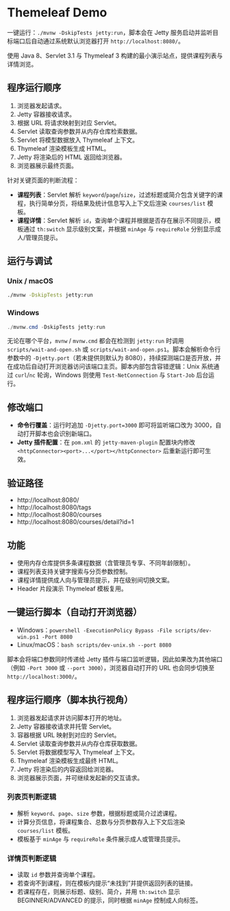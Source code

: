 # Themeleaf Demo

一键运行：`./mvnw -DskipTests jetty:run`，脚本会在 Jetty 服务启动并监听目标端口后自动通过系统默认浏览器打开 `http://localhost:8080/`。

使用 Java 8、Servlet 3.1 与 Thymeleaf 3 构建的最小演示站点，提供课程列表与详情浏览。

## 程序运行顺序

1. 浏览器发起请求。<!-- 步骤一：浏览器 -->
2. Jetty 容器接收请求。<!-- 步骤二：Jetty -->
3. 根据 URL 将请求映射到对应 Servlet。<!-- 步骤三：Servlet 映射 -->
4. Servlet 读取查询参数并从内存仓库检索数据。<!-- 步骤四：参数与仓库 -->
5. Servlet 将模型数据放入 Thymeleaf 上下文。<!-- 步骤五：构建上下文 -->
6. Thymeleaf 渲染模板生成 HTML。<!-- 步骤六：模板渲染 -->
7. Jetty 将渲染后的 HTML 返回给浏览器。<!-- 步骤七：返回响应 -->
8. 浏览器展示最终页面。<!-- 步骤八：展示 -->

针对关键页面的判断流程：

- **课程列表**：Servlet 解析 `keyword`/`page`/`size`，过滤标题或简介包含关键字的课程，执行简单分页，将结果及统计信息写入上下文后渲染 `courses/list` 模板。
- **课程详情**：Servlet 解析 `id`，查询单个课程并根据是否存在展示不同提示，模板通过 `th:switch` 显示级别文案，并根据 `minAge` 与 `requireRole` 分别显示成人/管理员提示。

## 运行与调试

### Unix / macOS

```bash
./mvnw -DskipTests jetty:run
```

### Windows

```powershell
./mvnw.cmd -DskipTests jetty:run
```

无论在哪个平台，`mvnw` / `mvnw.cmd` 都会在检测到 `jetty:run` 时调用 `scripts/wait-and-open.sh` 或 `scripts/wait-and-open.ps1`。脚本会解析命令行参数中的 `-Djetty.port`（若未提供则默认为 8080），持续探测端口是否开放，并在成功后自动打开浏览器访问该端口主页。脚本内部包含容错逻辑：Unix 系统通过 `curl`/`nc` 轮询，Windows 则使用 `Test-NetConnection` 与 `Start-Job` 后台运行。

## 修改端口

- **命令行覆盖**：运行时追加 `-Djetty.port=3000` 即可将监听端口改为 3000，自动打开脚本也会识别新端口。
- **Jetty 插件配置**：在 `pom.xml` 的 `jetty-maven-plugin` 配置块内修改 `<httpConnector><port>...</port></httpConnector>` 后重新运行即可生效。

## 验证路径


- http://localhost:8080/
- http://localhost:8080/tags
- http://localhost:8080/courses
- http://localhost:8080/courses/detail?id=1

## 功能

- 使用内存仓库提供多条课程数据（含管理员专享、不同年龄限制）。
- 课程列表支持关键字搜索与分页参数控制。
- 课程详情提供成人向与管理员提示，并在级别间切换文案。
- Header 片段演示 Thymeleaf 模板复用。

## 一键运行脚本（自动打开浏览器）

- Windows：`powershell -ExecutionPolicy Bypass -File scripts/dev-win.ps1 -Port 8080`
- Linux/macOS：`bash scripts/dev-unix.sh --port 8080`

脚本会将端口参数同时传递给 Jetty 插件与端口监听逻辑，因此如果改为其他端口（例如 `-Port 3000` 或 `--port 3000`），浏览器自动打开的 URL 也会同步切换至 `http://localhost:3000/`。

## 程序运行顺序（脚本执行视角）

1. 浏览器发起请求并访问脚本打开的地址。<!-- 浏览器起点 -->
2. Jetty 容器接收请求并托管 Servlet。<!-- Jetty 容器 -->
3. 容器根据 URL 映射到对应的 Servlet。<!-- Servlet 匹配 -->
4. Servlet 读取查询参数并从内存仓库获取数据。<!-- 参数与仓库 -->
5. Servlet 将数据模型写入 Thymeleaf 上下文。<!-- 模型上下文 -->
6. Thymeleaf 渲染模板生成最终 HTML。<!-- 模板渲染 -->
7. Jetty 将渲染后的内容返回给浏览器。<!-- 返回响应 -->
8. 浏览器展示页面，并可继续发起新的交互请求。<!-- 展示结果 -->

### 列表页判断逻辑
- 解析 `keyword`、`page`、`size` 参数，根据标题或简介过滤课程。
- 计算分页信息，将课程集合、总数与分页参数存入上下文后渲染 `courses/list` 模板。
- 模板基于 `minAge` 与 `requireRole` 条件展示成人或管理员提示。

### 详情页判断逻辑
- 读取 `id` 参数并查询单个课程。
- 若查询不到课程，则在模板内提示“未找到”并提供返回列表的链接。
- 若课程存在，则展示标题、级别、简介，并用 `th:switch` 显示 BEGINNER/ADVANCED 的提示，同时根据 `minAge` 控制成人向标签。

